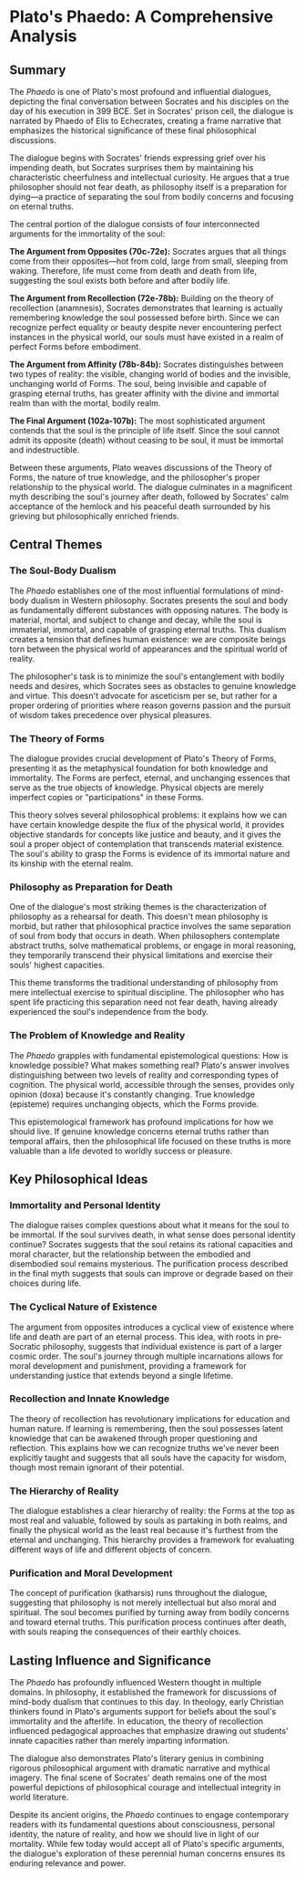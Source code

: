 # Plato's Phaedo: A Comprehensive Analysis

## Summary

The *Phaedo* is one of Plato's most profound and influential dialogues, depicting the final conversation between Socrates and his disciples on the day of his execution in 399 BCE. Set in Socrates' prison cell, the dialogue is narrated by Phaedo of Elis to Echecrates, creating a frame narrative that emphasizes the historical significance of these final philosophical discussions.

The dialogue begins with Socrates' friends expressing grief over his impending death, but Socrates surprises them by maintaining his characteristic cheerfulness and intellectual curiosity. He argues that a true philosopher should not fear death, as philosophy itself is a preparation for dying—a practice of separating the soul from bodily concerns and focusing on eternal truths.

The central portion of the dialogue consists of four interconnected arguments for the immortality of the soul:

**The Argument from Opposites (70c-72e):** Socrates argues that all things come from their opposites—hot from cold, large from small, sleeping from waking. Therefore, life must come from death and death from life, suggesting the soul exists both before and after bodily life.

**The Argument from Recollection (72e-78b):** Building on the theory of recollection (anamnesis), Socrates demonstrates that learning is actually remembering knowledge the soul possessed before birth. Since we can recognize perfect equality or beauty despite never encountering perfect instances in the physical world, our souls must have existed in a realm of perfect Forms before embodiment.

**The Argument from Affinity (78b-84b):** Socrates distinguishes between two types of reality: the visible, changing world of bodies and the invisible, unchanging world of Forms. The soul, being invisible and capable of grasping eternal truths, has greater affinity with the divine and immortal realm than with the mortal, bodily realm.

**The Final Argument (102a-107b):** The most sophisticated argument contends that the soul is the principle of life itself. Since the soul cannot admit its opposite (death) without ceasing to be soul, it must be immortal and indestructible.

Between these arguments, Plato weaves discussions of the Theory of Forms, the nature of true knowledge, and the philosopher's proper relationship to the physical world. The dialogue culminates in a magnificent myth describing the soul's journey after death, followed by Socrates' calm acceptance of the hemlock and his peaceful death surrounded by his grieving but philosophically enriched friends.

## Central Themes

### The Soul-Body Dualism

The *Phaedo* establishes one of the most influential formulations of mind-body dualism in Western philosophy. Socrates presents the soul and body as fundamentally different substances with opposing natures. The body is material, mortal, and subject to change and decay, while the soul is immaterial, immortal, and capable of grasping eternal truths. This dualism creates a tension that defines human existence: we are composite beings torn between the physical world of appearances and the spiritual world of reality.

The philosopher's task is to minimize the soul's entanglement with bodily needs and desires, which Socrates sees as obstacles to genuine knowledge and virtue. This doesn't advocate for asceticism per se, but rather for a proper ordering of priorities where reason governs passion and the pursuit of wisdom takes precedence over physical pleasures.

### The Theory of Forms

The dialogue provides crucial development of Plato's Theory of Forms, presenting it as the metaphysical foundation for both knowledge and immortality. The Forms are perfect, eternal, and unchanging essences that serve as the true objects of knowledge. Physical objects are merely imperfect copies or "participations" in these Forms.

This theory solves several philosophical problems: it explains how we can have certain knowledge despite the flux of the physical world, it provides objective standards for concepts like justice and beauty, and it gives the soul a proper object of contemplation that transcends material existence. The soul's ability to grasp the Forms is evidence of its immortal nature and its kinship with the eternal realm.

### Philosophy as Preparation for Death

One of the dialogue's most striking themes is the characterization of philosophy as a rehearsal for death. This doesn't mean philosophy is morbid, but rather that philosophical practice involves the same separation of soul from body that occurs in death. When philosophers contemplate abstract truths, solve mathematical problems, or engage in moral reasoning, they temporarily transcend their physical limitations and exercise their souls' highest capacities.

This theme transforms the traditional understanding of philosophy from mere intellectual exercise to spiritual discipline. The philosopher who has spent life practicing this separation need not fear death, having already experienced the soul's independence from the body.

### The Problem of Knowledge and Reality

The *Phaedo* grapples with fundamental epistemological questions: How is knowledge possible? What makes something real? Plato's answer involves distinguishing between two levels of reality and corresponding types of cognition. The physical world, accessible through the senses, provides only opinion (doxa) because it's constantly changing. True knowledge (episteme) requires unchanging objects, which the Forms provide.

This epistemological framework has profound implications for how we should live. If genuine knowledge concerns eternal truths rather than temporal affairs, then the philosophical life focused on these truths is more valuable than a life devoted to worldly success or pleasure.

## Key Philosophical Ideas

### Immortality and Personal Identity

The dialogue raises complex questions about what it means for the soul to be immortal. If the soul survives death, in what sense does personal identity continue? Socrates suggests that the soul retains its rational capacities and moral character, but the relationship between the embodied and disembodied soul remains mysterious. The purification process described in the final myth suggests that souls can improve or degrade based on their choices during life.

### The Cyclical Nature of Existence

The argument from opposites introduces a cyclical view of existence where life and death are part of an eternal process. This idea, with roots in pre-Socratic philosophy, suggests that individual existence is part of a larger cosmic order. The soul's journey through multiple incarnations allows for moral development and punishment, providing a framework for understanding justice that extends beyond a single lifetime.

### Recollection and Innate Knowledge

The theory of recollection has revolutionary implications for education and human nature. If learning is remembering, then the soul possesses latent knowledge that can be awakened through proper questioning and reflection. This explains how we can recognize truths we've never been explicitly taught and suggests that all souls have the capacity for wisdom, though most remain ignorant of their potential.

### The Hierarchy of Reality

The dialogue establishes a clear hierarchy of reality: the Forms at the top as most real and valuable, followed by souls as partaking in both realms, and finally the physical world as the least real because it's furthest from the eternal and unchanging. This hierarchy provides a framework for evaluating different ways of life and different objects of concern.

### Purification and Moral Development

The concept of purification (katharsis) runs throughout the dialogue, suggesting that philosophy is not merely intellectual but also moral and spiritual. The soul becomes purified by turning away from bodily concerns and toward eternal truths. This purification process continues after death, with souls reaping the consequences of their earthly choices.

## Lasting Influence and Significance

The *Phaedo* has profoundly influenced Western thought in multiple domains. In philosophy, it established the framework for discussions of mind-body dualism that continues to this day. In theology, early Christian thinkers found in Plato's arguments support for beliefs about the soul's immortality and the afterlife. In education, the theory of recollection influenced pedagogical approaches that emphasize drawing out students' innate capacities rather than merely imparting information.

The dialogue also demonstrates Plato's literary genius in combining rigorous philosophical argument with dramatic narrative and mythical imagery. The final scene of Socrates' death remains one of the most powerful depictions of philosophical courage and intellectual integrity in world literature.

Despite its ancient origins, the *Phaedo* continues to engage contemporary readers with its fundamental questions about consciousness, personal identity, the nature of reality, and how we should live in light of our mortality. While few today would accept all of Plato's specific arguments, the dialogue's exploration of these perennial human concerns ensures its enduring relevance and power.
